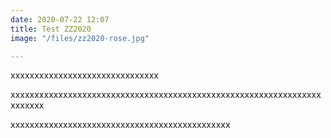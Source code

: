 ```yaml
---
date: 2020-07-22 12:07
title: Test ZZ2020
image: "/files/zz2020-rose.jpg"

---
```

xxxxxxxxxxxxxxxxxxxxxxxxxxxxxxx

xxxxxxxxxxxxxxxxxxxxxxxxxxxxxxxxxxxxxxxxxxxxxxxxxxxxxxxxxxxxxxxxxxxxxxxx

xxxxxxxxxxxxxxxxxxxxxxxxxxxxxxxxxxxxxxxxxxxxxx
